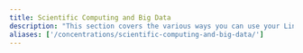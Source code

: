 ```yaml
---
title: Scientific Computing and Big Data
description: "This section covers the various ways you can use your Linode for big data and scientific computing. There are many open source apps you can use for this."
aliases: ['/concentrations/scientific-computing-and-big-data/']
---
```

